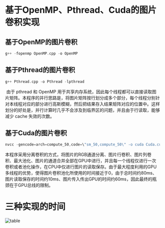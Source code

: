 # 基于OpenMP、Pthread、Cuda的图片卷积实现
## 基于OpenMP的图片卷积

```c++
g++ -fopenmp OpenMP.cpp -o OpenMP
```

## 基于Pthread的图片卷积

```c++
g++ Pthread.cpp -o Pthread -lpthread
```

​	由于 pthread 和 OpenMP 用于共享内存系统，因此每个线程都可以直接读取图片矩阵。本程序的并行思路是，将图片矩阵按行划分成多个部分，每个线程分别针对本线程对应的部分进行高斯模糊，然后把结果存入结果矩阵对应的位置中。这样划分的好处是，并行计算时几乎不会涉及到临界区的问题，并且由于行读取，能够减少 cache 失效的次数。

## 基于Cuda的图片卷积
```C++
nvcc -gencode=arch=compute_50,code=\"sm_50,compute_50\" -o cuda Cuda.cu
```

​	本程序采用分离卷积的方式，将图片的RGB通道分离、图片行卷积、图片列卷积、最大池化、图片的通道合并全部在GPU中进行，并且每一个线程仅进行一次卷积或者池化操作，在CPU中仅进行图片的读取保存。由于最大程度利用的GPU多线程的优势，使得图片卷积池化所使用的时间接近于0，由于总时间约80ms、图片读取保存的时间约10ms、图片传入传出GPU的时间约60ms，因此最终的瓶颈在于GPU总线的限制。

# 三种实现的时间

![table](E:\学习资料\大三下\demo\parallel-computing\table.png)


